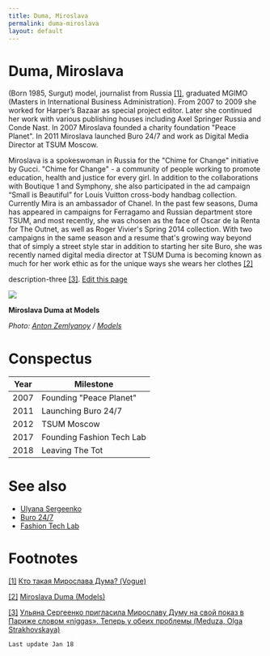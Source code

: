 ```yaml
---
title: Duma, Miroslava
permalink: duma-miroslava
layout: default
---
```




# Duma, Miroslava


(Born 1985, Surgut) model, journalist from Russia <span id="a1">[\[1\]](#f1)</span>, graduated MGIMO (Masters in International Business Administration). From 2007 to 2009 she worked for Harper’s Bazaar as special project editor. Later she continued her work with various publishing houses including Axel Springer Russia and Conde Nast. In 2007 Miroslava founded a charity foundation "Peace Planet". In 2011 Miroslava launched Buro 24/7 and work as Digital Media Director at TSUM Moscow.

Miroslava is a spokeswoman in Russia for the "Chime for Change" initiative by Gucci. "Chime for Change" - a community of people working to promote education, health and justice for every girl.
In addition to the collaborations with Boutique 1 and Symphony, she also participated in the ad campaign “Small is Beautiful” for Louis Vuitton cross-body handbag collection. Currently Mira is an ambassador of Chanel.
In the past few seasons, Duma has appeared in campaigns for Ferragamo and Russian department store TSUM, and most recently, she was chosen as
the face of Oscar de la Renta for The Outnet, as well as Roger Vivier's Spring 2014 collection. With two campaigns in the same season and a resume that's growing way beyond that of simply a street style star in addition to starting her site Buro, she was recently named digital media director at TSUM Duma is becoming known as much for her work ethic as for the unique ways she wears her clothes <span id="a2">[\[2\]](#f2)</span>





description-three <span id="a3">[\[3\]](#f3)</span>. [Edit this page](http://prose.io/#indexmod/encyclopedia/edit/master/duma-miroslava.md)

![](https://i.mdel.net/i/db/2014/12/329691/329691-500w.jpg)

**Miroslava Duma at Models**

*Photo: [Anton Zemlyanoy](zemlyanoy-anton) / [Models](https://models.com/people/miroslava-duma)*

# Conspectus

|Year|Milestone|
|----|-----|
|2007|Founding "Peace Planet"|
|2011|Launching Buro 24/7|
|2012|TSUM Moscow|
|2017|Founding Fashion Tech Lab|
|2018|Leaving The Tot|

# See also

+ [Ulyana Sergeenko](sergeenko-ulyana)
+ [Buro 24/7](buro-24-7)
+ [Fashion Tech Lab](fashion-tech-lab)

# Footnotes

[[1]](#a1) <span id="f1"></span> [Кто такая Мирослава Дума? (Vogue)](https://www.vogue.ru/fashion/news/kto_takaya_miroslava_duma/)

[[2]](#a2) <span id="f2"></span> [Miroslava Duma (Models)](https://models.com/people/miroslava-duma)

[[3]](#a3) <span id="f3"></span> [Ульяна Сергеенко пригласила Мирославу Думу на свой показ в Париже словом «niggas». Теперь у обеих проблемы (Meduza, Olga Strakhovskaya)](https://meduza.io/feature/2018/01/24/ulyana-sergeenko-priglasila-miroslavu-dumu-na-svoy-pokaz-v-parizhe-slovom-niggas-teper-u-obeih-problemy)


`Last update Jan 18`
